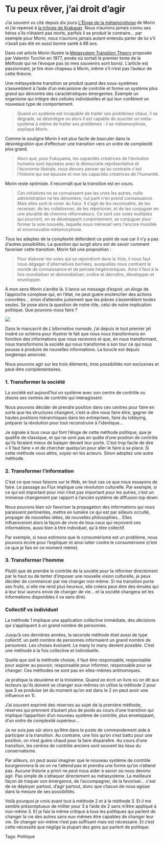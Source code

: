 # Tu peux rêver, j’ai droit d’agir

J’ai souvent vu cité depuis dix jours [L’Éloge de la métamorphose](http://www.lemonde.fr/opinions/article/2010/01/09/eloge-de-la-metamorphose-par-edgar-morin_1289625_3232.html) de Morin et j’ai repensé à [la trilogie de Krakauer](http://blog.tcrouzet.com/2010/01/17/jon-krakauer-trilogie/). Nous n’aurions jamais connu ses héros s’ils n’étaient pas morts, parfois il se produit le contraire… par exemple pour Morin, nous n’aurions jamais autant entendu parler de lui s’il n’avait pas été en aussi bonne santé à 88 ans.<span id="more-13992"></span>

Dans cet article Morin illustre la [Metasystem Transition Theory](http://pespmc1.vub.ac.be/MSTT.html) proposée par Valentin Turchin en 1977, année où sortait le premier tome de la *Méthode* qui ne l’évoque pas (si mes souvenirs sont bons). L’article est passionnant, je tire mon chapeau à Morin, même s’il n’est pas l’auteur de cette théorie.

Une métasystème transition se produit quand des sous-systèmes s’assemblent à l’aide d’un mécanisme de contrôle et forme un système plus grand qui démontre des caractéristiques émergentes. Exemple un organisme qui intègre des cellules individuelles et qui leur confèrent un nouveaux type de comportement.

> Quand un système est incapable de traiter ses problèmes vitaux, il se dégrade, se désintègre ou alors il est capable de susciter un méta-système à même de traiter ses problèmes : il se métamorphose, explique Morin.

Comme le souligne Morin il est plus facile de basculer dans la désintégration que d’effectuer une transition vers un ordre de complexité plus grand.

> Alors que, pour Fukuyama, les capacités créatrices de l'évolution humaine sont épuisées avec la démocratie représentative et l'économie libérale, nous devons penser qu'au contraire c'est l'histoire qui est épuisée et non les capacités créatrices de l'humanité.

Morin reste optimiste. Il reconnaît que la transition est en cours.

> Ces initiatives ne se connaissent pas les unes les autres, nulle administration ne les dénombre, nul parti n'en prend connaissance. Mais elles sont le vivier du futur. Il s'agit de les reconnaître, de les recenser, de les collationner, de les répertorier, et de les conjuguer en une pluralité de chemins réformateurs. Ce sont ces voies multiples qui pourront, en se développant conjointement, se conjuguer pour former la voie nouvelle, laquelle nous mènerait vers l'encore invisible et inconcevable métamorphose.

Tous les adeptes de la complexité défendent ce point de vue car il n’y a pas d’autres possibilités. La question qui surgit alors est de savoir comment favoriser cette transition. Morin fait une proposition :

> Pour élaborer les voies qui se rejoindront dans la Voie, il nous faut nous dégager d'alternatives bornées, auxquelles nous contraint le monde de connaissance et de pensée hégémoniques. Ainsi il faut à la fois mondialiser et démondialiser, croître et décroître, développer et envelopper.

À mon sens Morin s’arrête là. Il lance un message d’espoir, un éloge de l’approche complexe qui, en l’état, ne peut guère enclencher des actions concrètes… sinon d’attendre justement que les pièces s’assemblent toutes seules. Se pose alors la question de notre rôle, celui de notre implication politique. Que pouvons-nous faire ?

![](http://blog.tcrouzet.comhttps://tcrouzet.com/images_tc/2010/01/cicle.png)

Dans le manuscrit de *L’alternative nomade*, j’ai depuis le tout premier jet inséré ce schéma pour illustrer le fait que nous nous transformons en fonction des informations que nous recevons et que, en nous transformant, nous transformons la société qui nous transforme à son tour ce qui nous pousse à produire de nouvelles informations. La boucle est depuis longtemps amorcée.

Nous pouvons agir sur les trois éléments, trois possibilités non exclusives et peut-être complémentaires.

### 1. Transformer la société

La société est aujourd’hui un système avec son centre de contrôle ou disons ses centres de contrôle qui interagissent.

Nous pouvons décider de prendre position dans ces centres pour faire en sorte que les structures changent, c’est-à-dire nous faire élire, gagner de hautes positions hiérarchiques dans les entreprises, faire du lobbying, préparer la révolution pour tout reconstruire à l’identique…

Je signale à tous ceux qui font l’éloge de cette méthode politique, que je qualifie de classique, et qui ne sont pas en quête d’une position de contrôle qu’ils feraient mieux de balayer devant leur porte. C’est trop facile de dire « Il faut faire » et de chercher quelqu’un pour aller le faire à sa place. Si cette méthode vous attire, soyez-en les acteurs. Sinon adoptez une autre méthode.

### 2. Transformer l’information

C’est ce que nous faisons sur le Web, en tout cas ce que nous essayons de faire. Le passage au Flux implique une révolution culturelle. Par exemple, si ce qui est important pour moi n’est pas important pour les autres, c’est un immense changement par rapport à l’ancien système de diffusion top down.

Nous pouvons bien sûr favoriser la propagation des informations qui nous paraissent pertinentes, mettre en lumière ce qui est par ailleurs occulté, propager de nouvelles idées, de nouvelles philosophies… Elles influenceront alors la façon de vivre de tous ceux qui reçoivent ces informations, aussi bien à titre individuel, qu'à titre collectif.

Par exemple, si nous estimons que le consumérisme est un problème, nous pouvons écrire pour l’expliquer et ainsi lutter contre le consumérisme (c’est ce que je fais en ce moment même).

### 3. Transformer l’homme

Plutôt que de prendre le contrôle de la société pour la réformer directement par le haut ou de tenter d’imposer une nouvelle vision culturelle, je peux décider de commencer par me changer moi-même. Si ma transition porte ses fruits, si elle me rend plus heureux, elle créera peut-être des émules qui à leur tour aurons envie de changer de vie… et la société changera (et les informations disponibles il va sans dire).

### Collectif vs individuel

La méthode 1 implique une application collective immédiate, des décisions qui s’appliquent à un grand nombre de personnes.

Jusqu’à ces dernières années, la seconde méthode était aussi de type collectif, un petit nombre de personnes informaient un grand nombre de personnes. Les choses évoluent. Le many to many devient possible. C’est une méthode à la fois collective et individuelle.

Quelle que soit la méthode choisie, il faut être responsable, responsable pour aspirer au pouvoir, responsable pour informer, responsable pour se changer. Ces méthodes ne sont pas en elles-mêmes antinomiques.

Je pratique la deuxième et la troisième. Quand on écrit un livre où on dit aux lecteurs qu’ils doivent se changer eux-mêmes on utilise la méthode 2 pour que 3 se produise (et du moment qu’on est dans le 2 on peut avoir une influence en 1).

J’ai souvent exprimé des réserves au sujet de la première méthode, réserves qui prennent d’autant plus de poids au cours d’une transition qui implique l’apparition d’un nouveau système de contrôle, plus enveloppant, d’un ordre de complexité supérieur…

Je ne suis pas sûr alors qu’être dans le poste de commandement aide à participer à la transition. Au contraire, une fois qu’on s’est battu pour une position, on n’est guère chaud pour la faire disparaître. Au cours d’une transition, les centres de contrôle anciens sont souvent les lieux du conservatisme.

Par ailleurs, on peut aussi imaginer que le nouveau système de contrôle bourgeonnera là où on ne l’attend pas et prendra une forme qu’on n’attend pas. Aucune théorie a priori ne peut nous aider à savoir où nous devons agir. Pas simple de s’attaquer directement au métasystème. La meilleure façon de traquer son émergence, de l’accompagner, de la favoriser… c'est de se déployer partout, d’agir partout, donc que chacun de nous agisse dans la mesure de ses possibilités.

Voilà pourquoi je crois avant tout à méthode 2 et à la méthode 3. Et il me semble présomptueux de militer pour 3 à l’aide de 2 sans m’être appliqué à moi-même 3. Et je fais la même critique à tous les politiques qui parlent de changer la vie des autres sans eux-mêmes être capables de changer leur vie. Se changer soi-même n’est pas suffisant mais est nécessaire. Et c’est cette nécessité que néglige la plupart des gens qui parlent de politique.

Tags: Politique